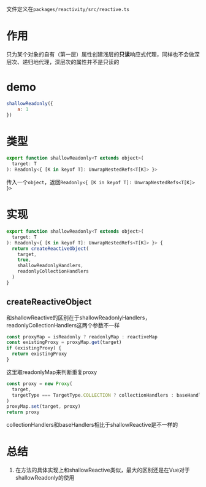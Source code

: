 文件定义在`packages/reactivity/src/reactive.ts`

# 作用

只为某个对象的自有（第一层）属性创建浅层的**只读**响应式代理，同样也不会做深层次、递归地代理，深层次的属性并不是只读的

# demo

```js
shallowReadonly({
	a: 1
})
```

# 类型

```js
export function shallowReadonly<T extends object>(
  target: T
): Readonly<{ [K in keyof T]: UnwrapNestedRefs<T[K]> }>
```

传入一个`object`，返回`Readonly<{ [K in keyof T]: UnwrapNestedRefs<T[K]> }>`

# 实现

```js
export function shallowReadonly<T extends object>(
  target: T
): Readonly<{ [K in keyof T]: UnwrapNestedRefs<T[K]> }> {
  return createReactiveObject(
    target,
    true,
    shallowReadonlyHandlers,
    readonlyCollectionHandlers
  )
}
```

## createReactiveObject

和shallowReactive的区别在于shallowReadonlyHandlers，readonlyCollectionHandlers这两个参数不一样

```js
const proxyMap = isReadonly ? readonlyMap : reactiveMap
const existingProxy = proxyMap.get(target)
if (existingProxy) {
  return existingProxy
}
```

这里取readonlyMap来判断重复proxy

```js
const proxy = new Proxy(
  target,
  targetType === TargetType.COLLECTION ? collectionHandlers : baseHandlers
)
proxyMap.set(target, proxy)
return proxy
```

collectionHandlers和baseHandlers相比于shallowReactive是不一样的

# 总结

1. 在方法的具体实现上和shallowReactive类似，最大的区别还是在Vue对于shallowReadonly的使用

